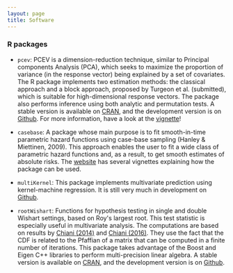 ```yaml
---
layout: page
title: Software
---
```


### R packages

 - ```pcev```: PCEV is a dimension-reduction technique, similar to Principal components Analysis (PCA), which seeks to maximize the proportion of variance (in the response vector) being explained by a set of covariates. The R package implements two estimation methods: the classical approach and a block approach, proposed by Turgeon et al. (submitted), which is suitable for high-dimensional response vectors. The package also performs inference using both analytic and permutation tests. A stable version is available on [CRAN](https://cran.r-project.org/package=pcev), and the development version is on [Github](https://github.com/GreenwoodLab/pcev). For more information, have a look at the [vignette](https://cran.r-project.org/web/packages/pcev/vignettes/pcev.pdf)!

 - ```casebase```: A package whose main purpose is to fit smooth-in-time parametric hazard functions using case-base sampling (Hanley & Miettinen, 2009). This approach enables the user to fit a wide class of parametric hazard functions and, as a result, to get smooth estimates of absolute risks. The [website](https://sahirbhatnagar.com/casebase/) has several vignettes explaining how the package can be used.

 - ```multiKernel```: This package implements multivariate prediction using kernel-machine regression. It is still very much in development on [Github](https://github.com/turgeonmaxime/multiKernel).
 
 - ```rootWishart```: Functions for hypothesis testing in single and double Wishart settings, based on Roy's largest root. This test statistic is especially useful in multivariate analysis. The computations are based on results by [Chiani (2014)](https://dx.doi.org/10.1016/j.jmva.2014.04.002) and [Chiani (2016)](https://dx.doi.org/10.1016/j.jmva.2015.10.007). They use the fact that the CDF is related to the Pfaffian of a matrix that can be computed in a finite number of iterations. This package takes advantage of the Boost and Eigen C++ libraries to perform multi-precision linear algebra. A stable version is available on [CRAN](https://cran.r-project.org/package=rootWishart), and the development version is on [Github](https://github.com/turgeonmaxime/rootWishart).
